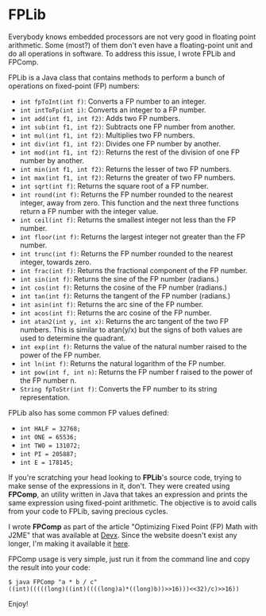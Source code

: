 # FPLib

Everybody knows embedded processors are not very good in floating point arithmetic. Some (most?) of them don't even have a floating-point unit and do all operations in software. To address this issue, I wrote FPLib and FPComp.

FPLib is a Java class that contains methods to perform a bunch of operations on fixed-point (FP) numbers:

* `int fpToInt(int f)`: Converts a FP number to an integer.
* `int intToFp(int i)`: Converts an integer to a FP number.
* `int add(int f1, int f2)`: Adds two FP numbers.
* `int sub(int f1, int f2)`: Subtracts one FP number from another.
* `int mul(int f1, int f2)`: Multiplies two FP numbers.
* `int div(int f1, int f2)`: Divides one FP number by another.
* `int mod(int f1, int f2)`: Returns the rest of the division of one FP number by another.
* `int min(int f1, int f2)`: Returns the lesser of two FP numbers.
* `int max(int f1, int f2)`: Returns the greater of two FP numbers.
* `int sqrt(int f)`: Returns the square root of a FP number.
* `int round(int f)`: Returns the FP number rounded to the nearest integer, away from zero. This function and the next three functions return a FP number with the integer value.
* `int ceil(int f)`: Returns the smallest integer not less than the FP number.
* `int floor(int f)`: Returns the largest integer not greater than the FP number.
* `int trunc(int f)`: Returns the FP number rounded to the nearest integer, towards zero.
* `int frac(int f)`: Returns the fractional component of the FP number.
* `int sin(int f)`: Returns the sine of the FP number (radians.)
* `int cos(int f)`: Returns the cosine of the FP number (radians.)
* `int tan(int f)`: Returns the tangent of the FP number (radians.)
* `int asin(int f)`: Returns the arc sine of the FP number.
* `int acos(int f)`: Returns the arc cosine of the FP number.
* `int atan2(int y, int x)`: Returns the arc tangent of the two FP numbers. This is similar to atan(y/x) but the signs of both values are used to determine the quadrant.
* `int exp(int f)`: Returns the value of the natural number raised to the power of the FP number.
* `int ln(int f)`: Returns the natural logarithm of the FP number.
* `int pow(int f, int n)`: Returns the FP number f raised to the power of the FP number n.
* `String fpToStr(int f)`: Converts the FP number to its string representation.

FPLib also has some common FP values defined:

* `int HALF = 32768;`
* `int ONE = 65536;`
* `int TWO = 131072;`
* `int PI = 205887;`
* `int E = 178145;`

If you're scratching your head looking to **FPLib**'s source code, trying to make sense of the expressions in it, don't. They were created using **FPComp**, an utility written in Java that takes an expression and prints the same expression using fixed-point arithmetic. The objective is to avoid calls from your code to FPLib, saving precious cycles.

I wrote **FPComp** as part of the article "Optimizing Fixed Point (FP) Math with J2ME" that was available at [Devx](http://www.devx.com/Java/Article/21850/0). Since the website doesn't exist any longer, I'm making it available it [here](fplib_devx.pdf).

FPComp usage is very simple, just run it from the command line and copy the result into your code:

```
$ java FPComp "a * b / c"
((int)(((((long)((int)((((long)a)*((long)b))>>16)))<<32)/c)>>16))
```

Enjoy!
